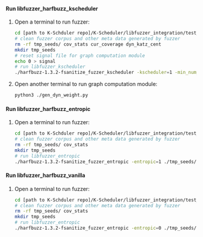 #### Run libfuzzer_harfbuzz_kscheduler
1. Open a terminal to run fuzzer:
    ```sh
    cd [path to K-Schduler repo]/K-Scheduler/libfuzzer_integration/test_programs/harfbuzz/kscheduler 
    # clean fuzzer corpus and other meta data generated by fuzzer
    rm -rf tmp_seeds/ cov_stats cur_coverage dyn_katz_cent 
    mkdir tmp_seeds
    # reset signal file for graph computation module
    echo 0 > signal
    # run libfuzzer_kscheduler
    ./harfbuzz-1.3.2-fsanitize_fuzzer_kscheduler -kscheduler=1 -min_num_mutations_for_each_seed=200 ./tmp_seeds/ seeds/
    ```
2. Open another terminal to run graph computation module:
    ```sh
    python3 ./gen_dyn_weight.py
    ```

#### Run libfuzzer_harfbuzz_entropic
1. Open a terminal to run fuzzer:
    ```sh
    cd [path to K-Schduler repo]/K-Scheduler/libfuzzer_integration/test_programs/harfbuzz/entropic 
    # clean fuzzer corpus and other meta data generated by fuzzer
    rm -rf tmp_seeds/ cov_stats  
    mkdir tmp_seeds
    # run libfuzzer_entropic
    ./harfbuzz-1.3.2-fsanitize_fuzzer_entropic -entropic=1 ./tmp_seeds/ seeds/
    ```

#### Run libfuzzer_harfbuzz_vanilla
1. Open a terminal to run fuzzer:
    ```sh
    cd [path to K-Schduler repo]/K-Scheduler/libfuzzer_integration/test_programs/harfbuzz/vanilla 
    # clean fuzzer corpus and other meta data generated by fuzzer
    rm -rf tmp_seeds/ cov_stats  
    mkdir tmp_seeds
    # run libfuzzer_entropic
    ./harfbuzz-1.3.2-fsanitize_fuzzer_entropic -entropic=0 ./tmp_seeds/ seeds/
    ```

